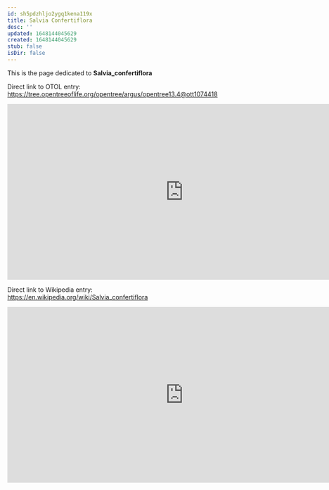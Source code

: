 ```yaml
---
id: sh5pdzhljo2ygq1kena119x
title: Salvia Confertiflora
desc: ''
updated: 1648144045629
created: 1648144045629
stub: false
isDir: false
---
```

This is the page dedicated to **Salvia_confertiflora**


Direct link to OTOL entry: https://tree.opentreeoflife.org/opentree/argus/opentree13.4@ott1074418



<html>
    <body>
    <iframe src="https://tree.opentreeoflife.org/opentree/argus/opentree13.4@ott1074418"
    width="800" height="400" frameborder="0" allowfullscreen> </iframe>
    </body>
</html>
    


Direct link to Wikipedia entry: https://en.wikipedia.org/wiki/Salvia_confertiflora



<html>
    <body>
    <iframe src="https://en.wikipedia.org/wiki/Salvia_confertiflora"
    width="800" height="400" frameborder="0" allowfullscreen> </iframe>
    </body>
</html>
    
